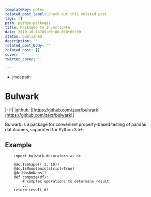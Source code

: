 ```yaml
---
templateKey: notes
related_post_label: Check out this related post
tags: []
path: python-packages
title: Packages to Investigate
date: 2019-10-14T05:00:00.000+00:00
status: published
description: ''
related_post_body: ''
related_post: []
cover: ''
twitter_cover: ''

---
```

* jmespath

# Bulwark

|-|-|
|github: |[https://github.com/zaxr/bulwark](https://github.com/zaxr/bulwark)|

Bulwark is a package for convenient property-based testing of pandas dataframes, supported for Python 3.5+.

## Example

```
    import bulwark.decorators as dc

    @dc.IsShape((-1, 10))
    @dc.IsMonotonic(strict=True)
    @dc.HasNoNans()
    def compute(df):
        # complex operations to determine result
        ...
    return result_df
    
```